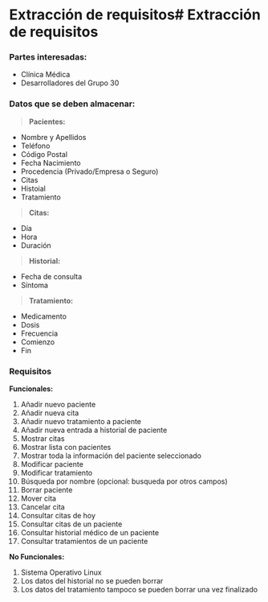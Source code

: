 # Extracción de requisitos# Extracción de requisitos

### Partes interesadas:
* Clínica Médica
* Desarrolladores del Grupo 30

### Datos que se deben almacenar:
> **Pacientes:** 
 * Nombre y Apellidos
 * Teléfono
 * Código Postal
 * Fecha Nacimiento
 * Procedencia (Privado/Empresa o Seguro)
 * Citas
 * Histoial
 * Tratamiento
 
> **Citas:**
 *  Día
 *  Hora
 *  Duración

>**Historial:**
 *  Fecha de consulta
 *  Síntoma

> **Tratamiento:**
 *  Medicamento
 *  Dosis
 *  Frecuencia
 *  Comienzo
 *  Fin
### Requisitos

**Funcionales:**
01. Añadir nuevo paciente
02. Añadir nueva cita
03. Añadir nuevo tratamiento a paciente
04. Añadir nueva entrada a historial de paciente
05. Mostrar citas
06. Mostrar lista con pacientes
07. Mostrar toda la información del paciente seleccionado
08. Modificar paciente
09. Modificar tratamiento
10. Búsqueda por nombre (opcional: busqueda por otros campos)
11. Borrar paciente
12. Mover cita
13. Cancelar cita
14. Consultar citas de hoy
15. Consultar citas de un paciente
16. Consultar historial médico de un paciente
17. Consultar tratamientos de un paciente

**No Funcionales:**
1. Sistema Operativo Linux
2. Los datos del historial no se pueden borrar
3. Los datos del tratamiento tampoco se pueden borrar una vez finalizado
